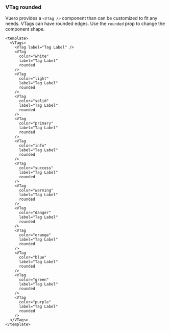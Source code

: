 ### VTag rounded

Vuero provides a `<VTag />` component than can be customized
to fit any needs. VTags can have rounded edges.
Use the `rounded` prop to change the component shape.

<!--code-->

```vue
<template>
  <VTags>
    <VTag label="Tag Label" />
    <VTag
      color="white"
      label="Tag Label"
      rounded
    />
    <VTag
      color="light"
      label="Tag Label"
      rounded
    />
    <VTag
      color="solid"
      label="Tag Label"
      rounded
    />
    <VTag
      color="primary"
      label="Tag Label"
      rounded
    />
    <VTag
      color="info"
      label="Tag Label"
      rounded
    />
    <VTag
      color="success"
      label="Tag Label"
      rounded
    />
    <VTag
      color="warning"
      label="Tag Label"
      rounded
    />
    <VTag
      color="danger"
      label="Tag Label"
      rounded
    />
    <VTag
      color="orange"
      label="Tag Label"
      rounded
    />
    <VTag
      color="blue"
      label="Tag Label"
      rounded
    />
    <VTag
      color="green"
      label="Tag Label"
      rounded
    />
    <VTag
      color="purple"
      label="Tag Label"
      rounded
    />
  </VTags>
</template>
```

<!--/code-->

<!--example-->

<VTags>
  <VTag label="Tag Label" />
  <VTag color="white" label="Tag Label" rounded />
  <VTag color="light" label="Tag Label" rounded />
  <VTag color="solid" label="Tag Label" rounded />
  <VTag color="primary" label="Tag Label" rounded />
  <VTag color="info" label="Tag Label" rounded />
  <VTag color="success" label="Tag Label" rounded />
  <VTag color="warning" label="Tag Label" rounded />
  <VTag color="danger" label="Tag Label" rounded />
  <VTag color="orange" label="Tag Label" rounded />
  <VTag color="blue" label="Tag Label" rounded />
  <VTag color="green" label="Tag Label" rounded />
  <VTag color="purple" label="Tag Label" rounded />
</VTags>

<!--/example-->

